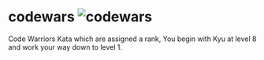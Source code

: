 # codewars ![codewars](https://user-images.githubusercontent.com/89624071/133735089-16f554cf-bd68-4c49-b059-3a158772d043.png )

Code Warriors Kata which are assigned a rank, You begin with Kyu at level 8 and work your way down to level 1.

